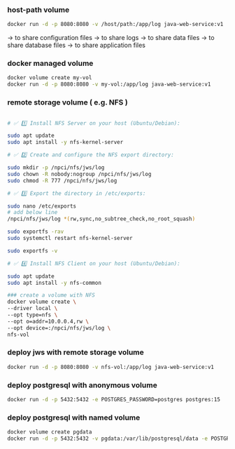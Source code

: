 


### host-path volume
  ```bash
  docker run -d -p 8080:8080 -v /host/path:/app/log java-web-service:v1
  ```
<!-- use cases: -->

-> to share configuration files
-> to share logs
-> to share data files
-> to share database files
-> to share application files

  
### docker managed volume
  
  ```bash
  docker volume create my-vol
  docker run -d -p 8080:8080 -v my-vol:/app/log java-web-service:v1
  ```


### remote storage volume  ( e.g. NFS )
  ```bash

# ✅ 1️⃣ Install NFS Server on your host (Ubuntu/Debian):

sudo apt update
sudo apt install -y nfs-kernel-server

# ✅ 2️⃣ Create and configure the NFS export directory:

sudo mkdir -p /npci/nfs/jws/log
sudo chown -R nobody:nogroup /npci/nfs/jws/log
sudo chmod -R 777 /npci/nfs/jws/log

# ✅ 3️⃣ Export the directory in /etc/exports:

sudo nano /etc/exports
# add below line
/npci/nfs/jws/log *(rw,sync,no_subtree_check,no_root_squash)

sudo exportfs -rav
sudo systemctl restart nfs-kernel-server

sudo exportfs -v

# ✅ 4️⃣ Install NFS Client on your host (Ubuntu/Debian):

sudo apt update
sudo apt install -y nfs-common

### create a volume with NFS
docker volume create \
  --driver local \
  --opt type=nfs \
  --opt o=addr=10.0.0.4,rw \
  --opt device=:/npci/nfs/jws/log \
  nfs-vol
  ```

### deploy jws with remote storage volume
  
  ```bash
  docker run -d -p 8080:8080 -v nfs-vol:/app/log java-web-service:v1
  ```

  ### deploy postgresql with anonymous volume
  
  ```bash
  docker run -d -p 5432:5432 -e POSTGRES_PASSWORD=postgres postgres:15
  ```

  ### deploy postgresql with named volume
  
  ```bash
  docker volume create pgdata
  docker run -d -p 5432:5432 -v pgdata:/var/lib/postgresql/data -e POSTGRES_PASSWORD=postgres postgres:15
  ```